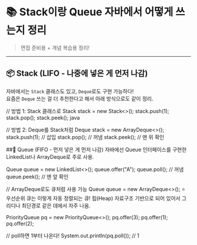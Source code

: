 # 📚 Stack이랑 Queue 자바에서 어떻게 쓰는지 정리

> 면접 준비용 + 개념 복습용 정리!

---

## 📦 Stack (LIFO - 나중에 넣은 게 먼저 나감)

자바에서는 `Stack` 클래스도 있고, `Deque`로도 구현 가능하다!  
요즘은 `Deque` 쓰는 걸 더 추천한다고 해서 아래 방식으로도 같이 정리.

// 방법 1: Stack 클래스로
Stack<Integer> stack = new Stack<>();
stack.push(1);
stack.pop();
stack.peek();
java

// 방법 2: Deque를 Stack처럼
Deque<Integer> stack = new ArrayDeque<>();
stack.push(1);  // 삽입
stack.pop();    // 꺼냄
stack.peek();   // 맨 위 확인


##🚪 Queue (FIFO - 먼저 넣은 게 먼저 나감)
자바에선 Queue 인터페이스를 구현한 LinkedList나 ArrayDeque로 주로 사용.

Queue<String> queue = new LinkedList<>();
queue.offer("A");
queue.poll();   // 꺼냄
queue.peek();   // 맨 앞 확인

// ArrayDeque로도 큐처럼 사용 가능
Queue<String> queue = new ArrayDeque<>();
⭐ 우선순위 큐는 이렇게
자동 정렬되는 큐!
힙(Heap) 자료구조 기반으로 되어 있어서 그리디나 최단경로 같은 데에서 자주 나옴.

PriorityQueue<Integer> pq = new PriorityQueue<>();
pq.offer(3);
pq.offer(1);
pq.offer(2);

// poll하면 1부터 나온다!
System.out.println(pq.poll()); // 1




